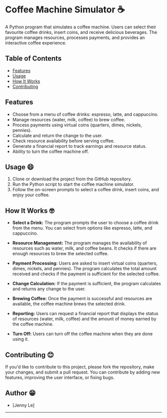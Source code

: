 

# Coffee Machine Simulator ☕️


A Python program that simulates a coffee machine. Users can select their favourite coffee drinks, insert coins, and receive delicious beverages. The program manages resources, processes payments, and provides an interactive coffee experience.

## Table of Contents

- [Features](#features)
- [Usage](#usage)
- [How It Works](#how-it-works)
- [Contributing](#contributing)

## Features

- Choose from a menu of coffee drinks: espresso, latte, and cappuccino.
- Manage resources (water, milk, coffee) to brew coffee.
- Process payments using virtual coins (quarters, dimes, nickels, pennies).
- Calculate and return the change to the user.
- Check resource availability before serving coffee.
- Generate a financial report to track earnings and resource status.
- Ability to turn the coffee machine off.

## Usage 😄

1. Clone or download the project from the GitHub repository.
2. Run the Python script to start the coffee machine simulator.
3. Follow the on-screen prompts to select a coffee drink, insert coins, and enjoy your coffee.

## How It Works 🤓

- **Select a Drink:** The program prompts the user to choose a coffee drink from the menu. You can select from options like espresso, latte, and cappuccino.

- **Resource Management:** The program manages the availability of resources such as water, milk, and coffee beans. It checks if there are enough resources to brew the selected coffee.

- **Payment Processing:** Users are asked to insert virtual coins (quarters, dimes, nickels, and pennies). The program calculates the total amount received and checks if the payment is sufficient for the selected coffee.

- **Change Calculation:** If the payment is sufficient, the program calculates and returns any change to the user.

- **Brewing Coffee:** Once the payment is successful and resources are available, the coffee machine brews the selected drink.

- **Reporting:** Users can request a financial report that displays the status of resources (water, milk, coffee) and the amount of money earned by the coffee machine.

- **Turn Off:** Users can turn off the coffee machine when they are done using it.

## Contributing 😊

If you'd like to contribute to this project, please fork the repository, make your changes, and submit a pull request. You can contribute by adding new features, improving the user interface, or fixing bugs.

## Author 😁

- [Jenny Le]

---

